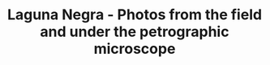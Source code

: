 ---
title: Laguna Negra - Photos from the field and under the petrographic microscope
layout: piclay
galleryid: Laguna Negra
permalink: /LN_pictures/
--- 